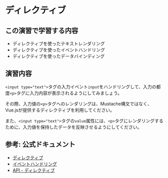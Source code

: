 # ディレクティブ

## この演習で学習する内容
- ディレクティブを使ったテキストレンダリング
- ディレクティブを使ったイベントハンドリング
- ディレクティブを使ったデータバインディング

## 演習内容
`<input type="text">`タグの入力イベント`input`をハンドリングして、入力の都度`<p>`タグに入力内容が表示されるようにしてみましょう。

その際、入力値の`<p>`タグへのレンダリングは、Mustache構文ではなく、Vue.jsが提供するディレクティブを利用してください。

また、`<input type="text">`タグの`value`属性には、`<p>`タグにレンダリングするために、入力値を保持したデータを反映させるようにしてください。

## 参考: 公式ドキュメント
- [ディレクティブ](https://jp.vuejs.org/v2/guide/syntax.html#%E3%83%87%E3%82%A3%E3%83%AC%E3%82%AF%E3%83%86%E3%82%A3%E3%83%96)
- [イベントハンドリング](https://jp.vuejs.org/v2/guide/events.html)
- [API - ディレクティブ](https://jp.vuejs.org/v2/api/#%E3%83%87%E3%82%A3%E3%83%AC%E3%82%AF%E3%83%86%E3%82%A3%E3%83%96)
